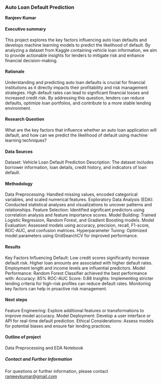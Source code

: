 ### Auto Loan Default Prediction

**Ranjeev Kumar**

#### Executive summary

This project explores the key factors influencing auto loan defaults and develops machine learning models to predict the likelihood of default. By analyzing a dataset from Kaggle containing vehicle loan information, we aim to provide actionable insights for lenders to mitigate risk and enhance financial decision-making.

#### Rationale

Understanding and predicting auto loan defaults is crucial for financial institutions as it directly impacts their profitability and risk management strategies. High default rates can lead to significant financial losses and increased credit risk. By addressing this question, lenders can reduce defaults, optimize loan portfolios, and contribute to a more stable lending environment.

#### Research Question

What are the key factors that influence whether an auto loan application will default, and how can we predict the likelihood of default using machine learning techniques?

#### Data Sources

Dataset: Vehicle Loan Default Prediction
Description: The dataset includes borrower information, loan details, credit history, and indicators of loan default.

#### Methodology

Data Preprocessing: Handled missing values, encoded categorical variables, and scaled numerical features.
Exploratory Data Analysis (EDA): Conducted statistical analyses and visualizations to uncover patterns and relationships.
Feature Selection: Identified significant predictors using correlation analysis and feature importance scores.
Model Building: Trained Logistic Regression, Random Forest, and Gradient Boosting models.
Model Evaluation: Assessed models using accuracy, precision, recall, F1-score, ROC-AUC, and confusion matrices.
Hyperparameter Tuning: Optimized model parameters using GridSearchCV for improved performance.


#### Results

Key Factors Influencing Default:
Low credit scores significantly increase default risk.
Higher loan amounts are associated with higher default rates.
Employment length and income levels are influential predictors.
Model Performance:
Random Forest Classifier achieved the best performance with:
Accuracy: 85%
ROC-AUC Score: 0.88
Insights:
Implementing stricter lending criteria for high-risk profiles can reduce default rates.
Monitoring key factors can help in proactive risk management.


#### Next steps

Feature Engineering: Explore additional features or transformations to improve model accuracy.
Model Deployment: Develop a user interface or API for real-time default prediction.
Ethical Considerations: Assess models for potential biases and ensure fair lending practices.


#### Outline of project

Data Preprocessing and EDA Notebook 


##### Contact and Further Information

For questions or further information, please contact ranjeevkumar@gmail.com
